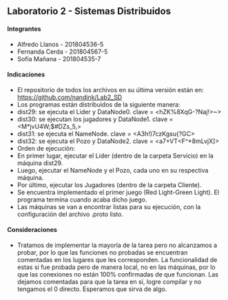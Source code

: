## Laboratorio 2 - Sistemas Distribuidos

#### Integrantes

- Alfredo Llanos - 201804536-5
- Fernanda Cerda - 201804567-5
- Sofía Mañana - 201804535-7

#### Indicaciones

- El repositorio de todos los archivos en su última versión están en: https://github.com/nandink/Lab2_SD
- Los programas están distribuidos de la siguiente manera:
 - dist29: se ejecuta el Lider y DataNode0. clave = <hZK%8XqG-?Naj!>~>
 - dist30: se ejecutan los jugadores y DataNode1. clave = <M*jvU4W;$#DZs_5,>
 - dist31: se ejecuta el NameNode. clave = <A3h!)7czKgsu{?GC>
 - dist32: se ejecuta el Pozo y DataNode2. clave = <a7+VT<F^*8mLvjX]>
- Orden de ejecución:
 - En primer lugar, ejecutar el Lider (dentro de la carpeta Servicio) en la máquina dist29.
 - Luego, ejecutar el NameNode y el Pozo, cada uno en su respectiva máquina.
 - Por último, ejecutar los Jugadores (dentro de la carpeta Cliente).
- Se encuentra implementado el primer juego (Red Light-Green Light). El programa termina cuando acaba dicho juego. 
- Las máquinas se van a encontrar listas para su ejecución, con la configuración del archivo .proto listo.

#### Consideraciones

- Tratamos de implementar la mayoría de la tarea pero no alcanzamos a probar, por lo que las funciones no probadas se 
encuentran comentadas en los lugares que les corresponden. La funcionalidad de estas si fue probada pero de manera local, no en las máquinas, por lo que las conexiones no están 100% confirmadas de que funcionan. Las dejamos comentadas para que la tarea en sí, logre compilar y no tengamos el 0 directo. Esperamos que sirva de algo.